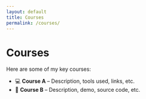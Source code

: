 ```yaml
---
layout: default
title: Courses
permalink: /courses/
---
```


# Courses

Here are some of my key courses:

- 💻 **Course A** – Description, tools used, links, etc.
- 🔬 **Course B** – Description, demo, source code, etc.

